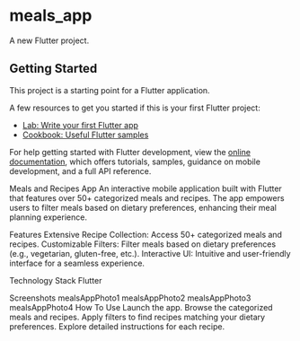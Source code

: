 # meals_app

A new Flutter project.

## Getting Started

This project is a starting point for a Flutter application.

A few resources to get you started if this is your first Flutter project:

- [Lab: Write your first Flutter app](https://docs.flutter.dev/get-started/codelab)
- [Cookbook: Useful Flutter samples](https://docs.flutter.dev/cookbook)

For help getting started with Flutter development, view the
[online documentation](https://docs.flutter.dev/), which offers tutorials,
samples, guidance on mobile development, and a full API reference.

Meals and Recipes App
An interactive mobile application built with Flutter that features over 50+ categorized meals and recipes. The app empowers users to filter meals based on dietary preferences, enhancing their meal planning experience.

Features
Extensive Recipe Collection: Access 50+ categorized meals and recipes. Customizable Filters: Filter meals based on dietary preferences (e.g., vegetarian, gluten-free, etc.). Interactive UI: Intuitive and user-friendly interface for a seamless experience.

Technology Stack
Flutter

Screenshots
mealsAppPhoto1 mealsAppPhoto2 mealsAppPhoto3 mealsAppPhoto4
How To Use
Launch the app.
Browse the categorized meals and recipes.
Apply filters to find recipes matching your dietary preferences.
Explore detailed instructions for each recipe.
